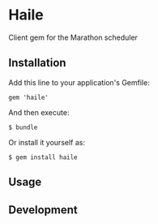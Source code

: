 # Haile

Client gem for the Marathon scheduler

## Installation

Add this line to your application's Gemfile:

    gem 'haile'

And then execute:

    $ bundle

Or install it yourself as:

    $ gem install haile

## Usage


## Development
